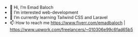 - 👋 Hi, I’m Emad Baloch
- 👀 I’m interested web-development
- 🌱 I’m currently learning Tailwind CSS and Laravel
- 📫 How to reach me https://www.fiverr.com/emadbaloch | https://www.upwork.com/freelancers/~010306e99c6fad65b5

<!---
ebhlz88/ebhlz88 is a ✨ special ✨ repository because its `README.md` (this file) appears on your GitHub profile.
You can click the Preview link to take a look at your changes.
--->
